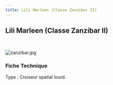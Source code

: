 ```yaml
---
title: Lili Marleen (Classe Zanzibar II)
---
```


Lili Marleen (Classe Zanzibar II)
---------------------------------


 


![zanzibar.jpg](/images/stories/saga/gundam0083/ms/delaz/zanzibar.jpg)


### Fiche Technique


Type : Croiseur spatial lourd.

